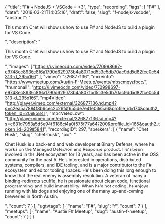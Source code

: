 {
  "title": "F# + NodeJS + VSCode = <3",
  "type": "recording",
  "tags": [
    "F#"
  ],
  "date": "2019-03-21T14:05:16",
  "draft": false,
  "slug": "f-nodejs-vscode",
  "abstract": "<p>This month Chet will show us how to use F# and NodeJS to build a plugin for VS Code.</p>",
  "description": "<p>This month Chet will show us how to use F# and NodeJS to build a plugin for VS Code.</p>",
  "images": [
    "https://i.vimeocdn.com/video/770998697-e9748ec8936c8f6a1790d629073b4a8071bd5b3e5db70ac9dd5d82fce0c54313-d_295x166"
  ],
  "vimeo": "326877136",
  "moreinfo": "https://www.meetup.com/Austin-F-Meetup/events/mbscmqyzfbcc/",
  "thumbnail": "https://i.vimeocdn.com/video/770998697-e9748ec8936c8f6a1790d629073b4a8071bd5b3e5db70ac9dd5d82fce0c54313-d_295x166",
  "mp4Video": "http://player.vimeo.com/external/326877136.hd.mp4?s=c2ea5a7884f8b6cec2c29f4f655de7e41e03e5a6&profile_id=174&oauth2_token_id=20985841",
  "mp4VideoLow": "http://player.vimeo.com/external/326877136.sd.mp4?s=c631d7953a5d5e94f6186cf4a0f575f77a647200&profile_id=165&oauth2_token_id=20985841",
  "recordingID": 297,
  "speakers": [
    {
      "name": "Chet Husk",
      "slug": "chet-husk",
      "bio": "<p>Chet Husk is a back-end and web developer at Binary Defense, where he works on the Managed Detection and Response product. He's been involved in the .Net ecosystem for 13 years, and has been active in the OSS community for the past 5. He's interested in operations, distributed systems, compilers, and IDE tooling, and is a major contributor to the F# ecosystem and editor tooling spaces. He's been doing this long enough to know that the real enemy is assembly resolution. A veteran of many a binding-redirects scuffle, he is passionate about clean code, functional programming, and build immutability. When he's not coding, he enjoys running with his dogs and enjoying one of the many up-and-coming breweries in North Austin.</p>",
      "count": 7
    }
  ],
  "ugtvtags": [
    {
      "name": "F#",
      "slug": "f",
      "count": 7
    }
  ],
  "meetups": [
    {
      "name": "Austin F# Meetup",
      "slug": "austin-f-meetup",
      "count": 7
    }
  ]
}